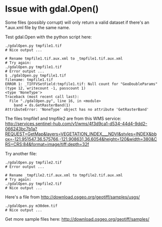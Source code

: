 # Issue with gdal.Open()

Some files (possibly corrupt) will only return a valid dataset if there's an *.aux.xml file by the same name.

Test gdal.Open with the python script here:
```
./gdalOpen.py tmpfile1.tif
# Nice output ...

# Rename tmpfile1.tif.aux.xml to _tmpfile1.tif.aux.xml
# Try again:
./gdalOpen.py tmpfile1.tif
# Error output ...
$ ./gdalOpen.py tmpfile1.tif
filename: tmpfile1.tif
ERROR 1: _TIFFVSetField:tmpfile1.tif: Null count for "GeoDoubleParams" (type 12, writecount -1, passcount 1)
<type 'NoneType'>
Traceback (most recent call last):
  File "./gdalOpen.py", line 16, in <module>
    band = ds.GetRasterBand(1)
AttributeError: 'NoneType' object has no attribute 'GetRasterBand'
```
The files tmpfile1 and tmpfile2 are from this WMS service:
http://services.sentinel-hub.com/v1/wms/4f3d9ca1-d534-44d4-9dd2-066243bc7b1a?REQUEST=GetMap&layers=VEGETATION_INDEX___NDVI&styles=INDEX&bbox=-121.951547,36.575766,-121.908631,36.6054&height=120&width=380&CRS=CRS:84&format=image/tiff;depth=32f

Try another file:
```
./gdalOpen.py tmpfile2.tif
# Error output ...

# Rename _tmpfile2.tif.aux.xml to tmpfile2.tif.aux.xml
# Try again:
./gdalOpen.py tmpfile2.tif
# Nice output ...
```

Here's a file from http://download.osgeo.org/geotiff/samples/usgs/
```
./gdalOpen.py m30dem.tif
# Nice output ...

```

Get more sample files here:
http://download.osgeo.org/geotiff/samples/
